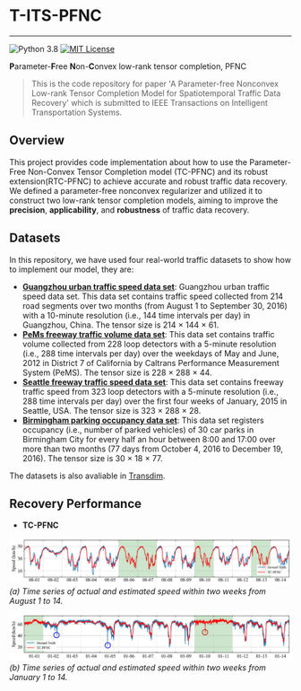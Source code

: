 # T-ITS-PFNC
--------------
![Python 3.8](https://img.shields.io/badge/Python-3.8-blue.svg)
[![MIT License](https://img.shields.io/badge/license-MIT-green.svg)](https://opensource.org/licenses/MIT)

**P**arameter-**F**ree **N**on-**C**onvex low-rank tensor completion, PFNC

>This is the code repository for paper 'A Parameter-free Nonconvex Low-rank Tensor Completion Model for Spatiotemporal Traffic Data Recovery' which is submitted to IEEE Transactions on Intelligent Transportation Systems.

## Overview
This project provides code implementation about how to use the Parameter-Free Non-Convex Tensor Completion model (TC-PFNC) and its robust extension(RTC-PFNC) to achieve accurate and robust traffic data recovery. We defined a parameter-free nonconvex regularizer and utilized it to construct two low-rank tensor completion models, aiming to improve the **precision**, **applicability**, and **robustness** of traffic data recovery.

<!-- ## Model description
We define a log-based nonconvex regularizer to approximate tensor algebraic rank, which can also simultaneously increase the punishment on noise and decrease the punishment on structural information. Specially, the regularizer does not involve any parameter.
 -->
## Datasets
In this repository, we have used four real-world traffic datasets to show how to implement our model, they are:

- **[Guangzhou urban traffic speed data set](https://doi.org/10.5281/zenodo.1205228)**: Guangzhou urban traffic speed data set. This data set contains traffic speed collected from 214 road segments over two months (from August 1 to September 30, 2016) with a 10-minute resolution (i.e., 144 time intervals per day) in Guangzhou, China. The tensor size is 214 × 144 × 61.
- **[PeMs freeway traffic volume data set](https://github.com/VeritasYin/STGCN_IJCAI-18)**: This data set contains traffic volume collected from 228 loop detectors with a 5-minute resolution (i.e., 288 time intervals per day) over the weekdays of May and June, 2012 in District 7 of California by Caltrans Performance Measurement System (PeMS). The tensor size is 228 × 288 × 44.
- **[Seattle freeway traffic speed data set](https://github.com/zhiyongc/Seattle-Loop-Data)**: This data set contains freeway traffic speed from 323 loop detectors with a 5-minute resolution (i.e., 288 time intervals per day) over the first four weeks of January, 2015 in Seattle, USA. The tensor size is 323 × 288 × 28.
- **[Birmingham parking occupancy data set](https://archive.ics.uci.edu/ml/datasets/Parking+Birmingham)**: This data set registers occupancy (i.e., number of parked vehicles) of 30 car parks in Birmingham City for every half an hour between 8:00 and 17:00 over more than two months (77 days from October 4, 2016 to December 19, 2016). The tensor size is 30 × 18 × 77.

The datasets is also avaliable in [Transdim](https://github.com/xinychen/transdim).

## Recovery Performance
- **TC-PFNC**

![example](https://github.com/YoungHe49/T-ITS-PFNC/blob/main/Figures/0s-G-NM-0.6-link103.png)
  *(a) Time series of actual and estimated speed within two weeks from August 1 to 14.*

![example](https://github.com/YoungHe49/T-ITS-PFNC/blob/main/Figures/0s-S-NM-0.6-link9.png)
  *(b) Time series of actual and estimated speed within two weeks from January 1 to 14.*

